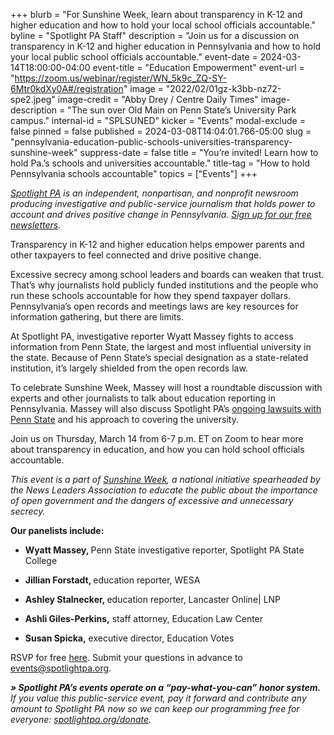 +++
blurb = "For Sunshine Week, learn about transparency in K-12 and higher education and how to hold your local school officials accountable."
byline = "Spotlight PA Staff"
description = "Join us for a discussion on transparency in K-12 and higher education in Pennsylvania and how to hold your local public school officials accountable."
event-date = 2024-03-14T18:00:00-04:00
event-title = "Education Empowerment"
event-url = "https://zoom.us/webinar/register/WN_5k9c_ZQ-SY-6Mtr0kdXy0A#/registration"
image = "2022/02/01gz-k3bb-nz72-spe2.jpeg"
image-credit = "Abby Drey / Centre Daily Times"
image-description = "The sun over Old Main on Penn State’s University Park campus."
internal-id = "SPLSUNED"
kicker = "Events"
modal-exclude = false
pinned = false
published = 2024-03-08T14:04:01.766-05:00
slug = "pennsylvania-education-public-schools-universities-transparency-sunshine-week"
suppress-date = false
title = "You’re invited! Learn how to hold Pa.’s schools and universities accountable."
title-tag = "How to hold Pennsylvania schools accountable"
topics = ["Events"]
+++

<a href="https://www.spotlightpa.org/"><em>Spotlight PA</em></a><em> is an independent, nonpartisan, and nonprofit newsroom producing investigative and public-service journalism that holds power to account and drives positive change in Pennsylvania. </em><a href="https://www.spotlightpa.org/newsletters"><em>Sign up for our free newsletters</em></a><em>.</em>

Transparency in K-12 and higher education helps empower parents and other taxpayers to feel connected and drive positive change.

Excessive secrecy among school leaders and boards can weaken that trust. That’s why journalists hold publicly funded institutions and the people who run these schools accountable for how they spend taxpayer dollars. Pennsylvania’s open records and meetings laws are key resources for information gathering, but there are limits.

At Spotlight PA, investigative reporter Wyatt Massey fights to access information from Penn State, the largest and most influential university in the state. Because of Penn State’s special designation as a state-related institution, it’s largely shielded from the open records law.

To celebrate Sunshine Week, Massey will host a roundtable discussion with experts and other journalists to talk about education reporting in Pennsylvania. Massey will also discuss Spotlight PA’s <a href="https://www.spotlightpa.org/statecollege/2023/12/penn-state-trustees-lawsuit-centre-county-court-open-meetings-sunshine-act/">ongoing lawsuits with Penn State</a> and his approach to covering the university.

Join us on Thursday, March 14 from 6-7 p.m. ET on Zoom to hear more about transparency in education, and how you can hold school officials accountable.

<em>This event is a part of </em><a href="https://www.spj.org/sunshineweek.asp"><em>Sunshine Week</em></a><em>, a national initiative spearheaded by the News Leaders Association to educate the public about the importance of open government and the dangers of excessive and unnecessary secrecy.</em>

<strong>Our panelists include:</strong>

- <strong>Wyatt Massey, </strong>Penn State investigative reporter, Spotlight PA State College

- <strong>Jillian Forstadt, </strong>education reporter, WESA

- <strong>Ashley Stalnecker, </strong>education reporter, Lancaster Online| LNP

- <strong>Ashli Giles-Perkins,</strong> staff attorney, Education Law Center

- <strong>Susan Spicka,</strong> executive director, Education Votes

RSVP for free <a href="https://zoom.us/webinar/register/WN_5k9c_ZQ-SY-6Mtr0kdXy0A">here</a>. Submit your questions in advance to <a href="mailto:events@spotlightpa.org">events@spotlightpa.org</a>.

<strong><em>» Spotlight PA’s events operate on a “pay-what-you-can” honor system.</em></strong><em> If you value this public-service event, pay it forward and contribute any amount to Spotlight PA now so we can keep our programming free for everyone: </em><a href="http://spotlightpa.org/donate"><em>spotlightpa.org/donate</em></a><em>.</em>

